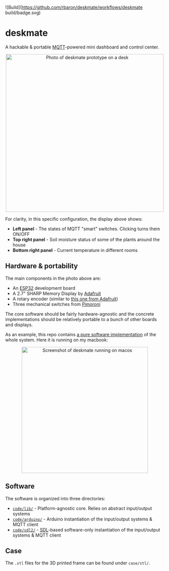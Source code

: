 ![Build](https://github.com/rbaron/deskmate/workflows/deskmate build/badge.svg)

# deskmate
A hackable & portable [MQTT](https://mqtt.org/)-powered mini dashboard and control center.

<p align="center">
  <img alt="Photo of deskmate prototype on a desk" src="assets/img/deskmate.jpg" height="500"/>
</p>

For clarity, in this specific configuration, the display above shows:
* **Left panel** - The states of MQTT "smart" switches. Clicking turns them ON/OFF
* **Top right panel** - Soil moisture status of some of the plants around the house
* **Bottom right panel** - Current temperature in different rooms

## Hardware & portability
The main components in the photo above are:
* An [ESP32](https://docs.platformio.org/en/latest/boards/espressif32/lolin32.html) development board
* A 2.7" SHARP Memory Display by [Adafruit](https://www.adafruit.com/product/4694)
* A rotary encoder (similar to [this one from Adafruit](https://www.adafruit.com/product/377))
* Three mechanical switches from [Pimoroni](https://shop.pimoroni.com/products/kailh-mechanical-switches-pack-of-12?variant=32056315314259)

The core software should be fairly hardware-agnostic and the concrete implementations should be relatively portable to a bunch of other boards and displays.

As an example, this repo contains [a pure software implementation](code/sdl2) of the whole system. Here it is running on my macbook:

<p align="center">
  <img alt="Screenshot of deskmate running on macos" src="assets/img/macos.png" width="400"/>
</p>

## Software
The software is organized into three directories:
* [`code/lib/`](code/lib) - Platform-agnostic core. Relies on abstract input/output systems
* [`code/arduino/`](code/arduino) - Arduino instantiation of the input/output systems & MQTT client
* [`code/sdl2/`](code/sdl2) - [SDL](https://www.sdl.com/)-based software-only instantiation of the input/output systems & MQTT client

## Case
The `.stl` files for the 3D printed frame can be found under `case/stl/`.
